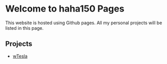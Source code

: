 # Welcome to haha150 Pages

This website is hosted using Github pages. All my personal projects will be listed in this page.

## Projects

* [wTesla](https://haha150.github.io/wTesla)

